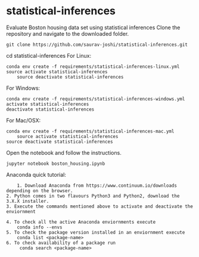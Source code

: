 # statistical-inferences
Evaluate Boston housing data set  using statistical inferences
Clone the repository and navigate to the downloaded folder.

	git clone https://github.com/saurav-joshi/statistical-inferences.git
  
  cd statistical-inferences
  For Linux:

	conda env create -f requirements/statistical-inferences-linux.yml
	source activate statistical-inferences
        source deactivate statistical-inferences
For Windows:

	conda env create -f requirements/statistical-inferences-windows.yml
	activate statistical-inferences
	deactivate statistical-inferences


For Mac/OSX:

	conda env create -f requirements/statistical-inferences-mac.yml
        source activate statistical-inferences
	source deactivate statistical-inferences
	
Open the notebook and follow the instructions.

	jupyter notebook boston_housing.ipynb

Anaconda quick tutorial:

        1. Download Anaconda from https://www.continuum.io/downloads depending on the browser. 
	2. Python comes in two flavours Python3 and Python2, download the 3.X.X installer. 
	3. Execute the commands mentioned above to activate and deactivate the enviornment
	
	4. To check all the active Anaconda enviornments execute
	    conda info --envs
	5. To check the package version installed in an enviornment execute
	    conda list <package-name>
	6. To check availability of a package run
	     conda search <package-name>
	
